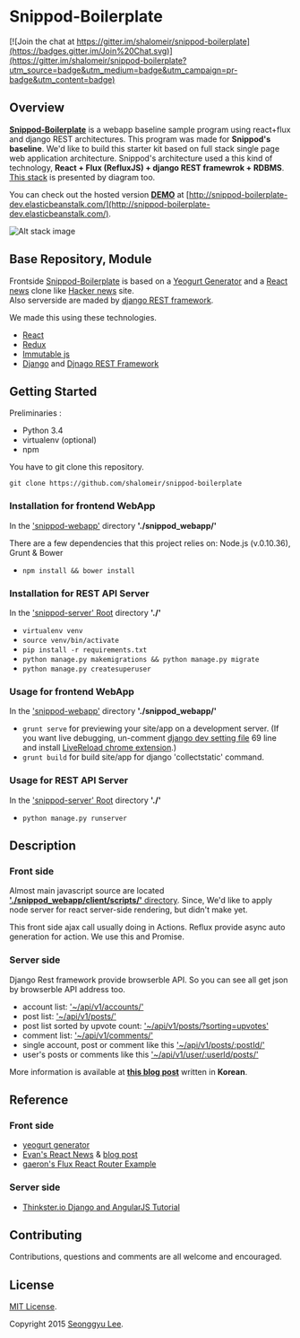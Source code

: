# **Snippod-Boilerplate**

[![Join the chat at https://gitter.im/shalomeir/snippod-boilerplate](https://badges.gitter.im/Join%20Chat.svg)](https://gitter.im/shalomeir/snippod-boilerplate?utm_source=badge&utm_medium=badge&utm_campaign=pr-badge&utm_content=badge)

## Overview

[**Snippod-Boilerplate**](https://github.com/shalomeir/snippod-boilerplate) is a webapp baseline sample program using react+flux and django REST architectures. This program was made for **Snippod's baseline**.
We'd like to build this starter kit based on full stack single page web application architecture.
Snippod's architecture used a this kind of technology, **React + Flux (RefluxJS) + django REST framewrok + RDBMS**.
[This stack](https://www.gliffy.com/go/publish/7756603) is presented by diagram too.

You can check out the hosted version [**DEMO**](http://snippod-boilerplate-dev.elasticbeanstalk.com/) at [http://snippod-boilerplate-dev.elasticbeanstalk.com/](http://snippod-boilerplate-dev.elasticbeanstalk.com/).

![Alt stack image](https://raw.githubusercontent.com/shalomeir/snippod-boilerplate/master/snippod-boilerplate-stack.png "Stack Diagram")

## Base Repository, Module

Frontside [Snippod-Boilerplate](https://github.com/shalomeir/snippod-boilerplate) is based on a [Yeogurt Generator](https://github.com/larsonjj/generator-yeogurt) and a [React news](https://github.com/echenley/react-news) clone like [Hacker news](https://news.ycombinator.com/) site.  
Also serverside are maded by [django REST framework](http://www.django-rest-framework.org/).

We made this using these technologies.

* [React](http://facebook.github.io/react/)
* [Redux](https://github.com/gaearon/redux)
* [Immutable js](http://facebook.github.io/immutable-js/)
* [Django](https://www.djangoproject.com/) and [Djnago REST Framework](http://www.django-rest-framework.org/)

## Getting Started
Preliminaries :
* Python 3.4
* virtualenv (optional)
* npm

You have to git clone this repository.
```
git clone https://github.com/shalomeir/snippod-boilerplate
```

### Installation for frontend WebApp
In the ['snippod-webapp'](https://github.com/shalomeir/snippod-boilerplate/tree/master/snippod_webapp) directory **'./snippod_webapp/'**

There are a few dependencies that this project relies on: Node.js (v.0.10.36), Grunt & Bower

- `npm install && bower install`

### Installation for REST API Server
In the ['snippod-server' Root](https://github.com/shalomeir/snippod-boilerplate) directory **'./'**

- `virtualenv venv`
- `source venv/bin/activate`
- `pip install -r requirements.txt`
- `python manage.py makemigrations && python manage.py migrate`
- `python manage.py createsuperuser`

### Usage for frontend WebApp
In the ['snippod-webapp'](https://github.com/shalomeir/snippod-boilerplate/tree/master/snippod_webapp) directory **'./snippod_webapp/'**

- `grunt serve` for previewing your site/app on a development server.
 (If you want live debugging, un-comment [django dev setting file](https://github.com/shalomeir/snippod-boilerplate/blob/master/snippod_boilerplate/settings/dev.py) 69 line
 and install [LiveReload chrome extension](https://chrome.google.com/webstore/detail/livereload/jnihajbhpnppcggbcgedagnkighmdlei).)
- `grunt build` for build site/app for django 'collectstatic' command.

### Usage for REST API Server 
In the ['snippod-server' Root](https://github.com/shalomeir/snippod-boilerplate) directory **'./'**

- `python manage.py runserver`

## Description

### Front side
Almost main javascript source are located [**'./snippod_webapp/client/scripts/'** directory](https://github.com/shalomeir/snippod-boilerplate/tree/master/snippod_webapp/client/scripts).
Since, We'd like to apply node server for react server-side rendering, but didn't make yet.

This front side ajax call usually doing in Actions. Reflux provide async auto generation for action. We use this and Promise.

### Server side
Django Rest framework provide browserble API. So you can see all get json by browserble API address too.
- account list: ['~/api/v1/accounts/'](http://snippod-boilerplate-dev.elasticbeanstalk.com/api/v1/accounts/)
- post list: ['~/api/v1/posts/'](http://snippod-boilerplate-dev.elasticbeanstalk.com/api/v1/posts/)
- post list sorted by upvote count: ['~/api/v1/posts/?sorting=upvotes'](http://snippod-boilerplate-dev.elasticbeanstalk.com/api/v1/posts/?sorting=upvotes)
- comment list: ['~/api/v1/comments/'](http://snippod-boilerplate-dev.elasticbeanstalk.com/api/v1/comments/)
- single account, post or comment like this ['~/api/v1/posts/:postId/'](http://snippod-boilerplate-dev.elasticbeanstalk.com/api/v1/posts/10/)
- user's posts or comments like this ['~/api/v1/user/:userId/posts/'](http://snippod-boilerplate-dev.elasticbeanstalk.com/api/v1/user/7/posts/)


More information is available at [**this blog post**](http://www.shalomeir.com/2015/05/snippod-boilerplate-1-full-stack-react-flux-django/) written in **Korean**.


## Reference
### Front side
- [yeogurt generator](https://github.com/larsonjj/generator-yeogurt)
- [Evan's React News](https://github.com/echenley/react-news) & [blog post](http://henleyedition.com/building-an-app-using-react-and-refluxjs/)
- [gaeron's Flux React Router Example](https://github.com/gaearon/flux-react-router-example)
 
### Server side
- [Thinkster.io Django and AngularJS Tutorial](https://thinkster.io/django-angularjs-tutorial/)

## Contributing

Contributions, questions and comments are all welcome and encouraged.

## License
[MIT License](http://opensource.org/licenses/MIT).

Copyright 2015 [Seonggyu Lee](http://www.shalomeir.com/).